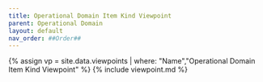 ```yaml
---
title: Operational Domain Item Kind Viewpoint
parent: Operational Domain
layout: default
nav_order: ##Order##
---
```

{% assign vp = site.data.viewpoints | where: "Name","Operational Domain Item Kind Viewpoint" %}
{% include viewpoint.md %}